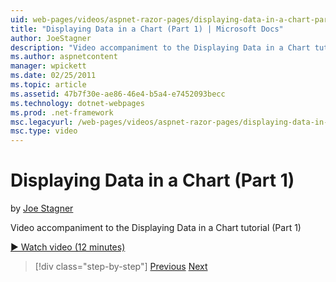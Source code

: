 ```yaml
---
uid: web-pages/videos/aspnet-razor-pages/displaying-data-in-a-chart-part-1
title: "Displaying Data in a Chart (Part 1) | Microsoft Docs"
author: JoeStagner
description: "Video accompaniment to the Displaying Data in a Chart tutorial (Part 1)"
ms.author: aspnetcontent
manager: wpickett
ms.date: 02/25/2011
ms.topic: article
ms.assetid: 47b7f30e-ae86-46e4-b5a4-e7452093becc
ms.technology: dotnet-webpages
ms.prod: .net-framework
msc.legacyurl: /web-pages/videos/aspnet-razor-pages/displaying-data-in-a-chart-part-1
msc.type: video
---
```

Displaying Data in a Chart (Part 1)
====================
by [Joe Stagner](https://github.com/JoeStagner)

Video accompaniment to the Displaying Data in a Chart tutorial (Part 1)

[&#9654; Watch video (12 minutes)](https://channel9.msdn.com/Blogs/ASP-NET-Site-Videos/displaying-data-in-a-chart-part-1)

> [!div class="step-by-step"]
> [Previous](displaying-data-in-a-grid.md)
> [Next](displaying-data-in-a-chart-part-2.md)
